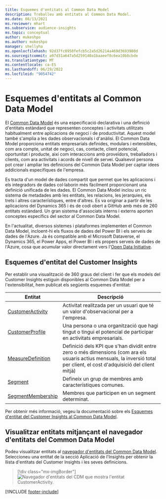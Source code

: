 ```yaml
---
title: Esquemes d'entitats al Common Data Model
description: Treballeu amb entitats al Common Data Model.
ms.date: 08/13/2021
ms.reviewer: mhart
ms.subservice: audience-insights
ms.topic: conceptual
author: mukeshpo
ms.author: mukeshpo
manager: shellyha
ms.openlocfilehash: 92d37fc0950fefcb5c2a5d26214a469d3693980d
ms.sourcegitcommit: a97d31a647a5d259140a1baaeef8c6ea10b8cbde
ms.translationtype: MT
ms.contentlocale: ca-ES
ms.lasthandoff: 06/29/2022
ms.locfileid: "9054742"
---
```

# <a name="entity-schemas-in-common-data-model"></a>Esquemes d'entitats al Common Data Model

El [Common Data Model](/common-data-model/) és una especificació declarativa i una definició d'entitats estàndard que representen conceptes i activitats utilitzats habitualment entre aplicacions de negoci i de productivitat. Aquest model també s'amplia a les dades observacionals i d'anàlisi. El Common Data Model proporciona entitats empresarials definides, modulars i extensibles, com ara compte, unitat de negoci, cas, contacte, client potencial, oportunitat i producte, així com interaccions amb proveïdors, treballadors i clients, com ara activitats i acords de nivell de servei. Qualsevol persona pot crear i ampliar les definicions del Common Data Model per captar idees addicionals específiques de l'empresa.

Es tracta d'un model de dades compartit que permet que les aplicacions i els integradors de dades col·laborin més fàcilment proporcionant una definició unificada de les dades. El Common Data Model inclou un ric sistema de metadades amb les entitats, les relacions, les jerarquies, els trets i altres característiques, entre d'altres. Es va originar a partir de les aplicacions del Dynamics 365 i és de codi obert a GitHub amb més de 260 entitats estàndard. Un gran sistema d'associats interns i externs aporten conceptes específics del sector al Common Data Model.

En l'actualitat, diversos sistemes i plataformes implementen el Common Data Model, incloent-hi els fluxos de dades del Power BI i els serveis de dades de l'Azure. Ja és compatible amb el Microsoft Dataverse, el Dynamics 365, el Power Apps, el Power BI i els propers serveis de dades de l'Azure, cosa que acumular valor directament vers l'[Open Data Initiative](https://dynamics.microsoft.com/en-us/open-data-initiative/).

## <a name="customer-insights-entity-schemas"></a>Esquemes d'entitat del Customer Insights

Per establir una visualització de 360 graus del client i fer que els models del Customer Insights estiguin disponibles al Common Data Model per a l'extensibilitat, hem publicat els següents esquemes d'entitat:

| Entitat | Descripció |
|---------|---------|
|[CustomerActivity](/common-data-model/schema/core/applicationcommon/foundationcommon/crmcommon/solutions/customerinsights/customeractivity) | Activitat realitzada per un usuari que té un valor d'observacional per a l'empresa. |
|[CustomerProfile](/common-data-model/schema/core/applicationcommon/foundationcommon/crmcommon/solutions/customerinsights/customerprofile) | Una persona o una organització que hagi tingut o tingui el potencial de participar en activitats empresarials. |
|[MeasureDefinition](/common-data-model/schema/core/applicationcommon/foundationcommon/crmcommon/solutions/customerinsights/measuredefinition) | Definició dels KPI que s'han dividit entre zero o més dimensions (com ara els usuaris actius mensuals, la inversió total per client, el cost d'adquisició del client mitjà) |
|[Segment](/common-data-model/schema/core/applicationcommon/foundationcommon/crmcommon/solutions/customerinsights/segment) | Defineix un grup de membres amb característiques comunes. |
|[SegmentMembership](/common-data-model/schema/core/applicationcommon/foundationcommon/crmcommon/solutions/customerinsights/segmentmembership) | Membres que participen en un segment determinat. |

Per obtenir més informació, vegeu la documentació sobre els [Esquemes d'entitat del Customer Insights al Common Data Model](/common-data-model/schema/core/applicationcommon/foundationcommon/crmcommon/solutions/customerinsights/overview).

## <a name="view-entities-using-the-common-data-model-entity-navigator"></a>Visualitzar entitats mitjançant el navegador d'entitats del Common Data Model

Podeu visualitzar entitats al [navegador d'entitats del Common Data Model](https://microsoft.github.io/CDM/). Seleccioneu una entitat de la secció Aplicació de l'Insights per obtenir la llista d'entitats del Customer Insights i les seves definicions.
> [!div class="mx-imgBorder"]
> ![Navegador d'entitats del CDM que mostra l'entitat CustomerActivity.](media/CDM-entity-navigator.png "Navegador d'entitats del CDM que mostra l'entitat CustomerActivity")


[!INCLUDE [footer-include](includes/footer-banner.md)]
